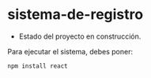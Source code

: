<h1> sistema-de-registro </h1>

- Estado del proyecto en construcción.

Para ejecutar el sistema, debes poner:

```npm install react```
